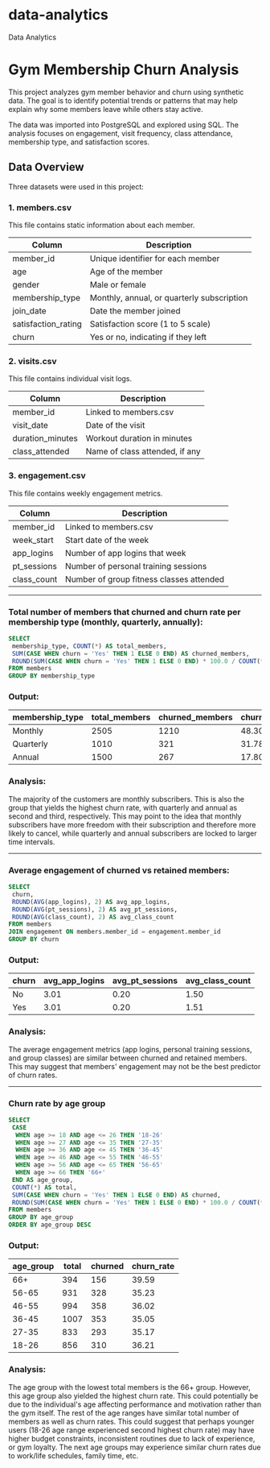 # data-analytics
Data Analytics

# Gym Membership Churn Analysis

This project analyzes gym member behavior and churn using synthetic data. The goal is to identify potential trends or patterns that may help explain why some members leave while others stay active.

The data was imported into PostgreSQL and explored using SQL. The analysis focuses on engagement, visit frequency, class attendance, membership type, and satisfaction scores.

## Data Overview

Three datasets were used in this project:

### 1. members.csv

This file contains static information about each member.

| Column              | Description                                    |
|---------------------|------------------------------------------------|
| member_id           | Unique identifier for each member              |
| age                 | Age of the member                              |
| gender              | Male or female                                 |
| membership_type     | Monthly, annual, or quarterly subscription     |
| join_date           | Date the member joined                         |
| satisfaction_rating | Satisfaction score (1 to 5 scale)              |
| churn               | Yes or no, indicating if they left             |

### 2. visits.csv

This file contains individual visit logs.

| Column            | Description                            |
|-------------------|----------------------------------------|
| member_id         | Linked to members.csv                  |
| visit_date        | Date of the visit                      |
| duration_minutes  | Workout duration in minutes            |
| class_attended    | Name of class attended, if any         |

### 3. engagement.csv

This file contains weekly engagement metrics.

| Column         | Description                                 |
|----------------|---------------------------------------------|
| member_id      | Linked to members.csv                       |
| week_start     | Start date of the week                      |
| app_logins     | Number of app logins that week              |
| pt_sessions    | Number of personal training sessions        |
| class_count    | Number of group fitness classes attended    |

---

### Total number of members that churned and churn rate per membership type (monthly, quarterly, annually):

```sql
SELECT 
 membership_type, COUNT(*) AS total_members, 
 SUM(CASE WHEN churn = 'Yes' THEN 1 ELSE 0 END) AS churned_members,
 ROUND(SUM(CASE WHEN churn = 'Yes' THEN 1 ELSE 0 END) * 100.0 / COUNT(*), 2) AS churned_rate
FROM members
GROUP BY membership_type
```
### Output: 

| membership_type | total_members | churned_members | churned_rate |
|-----------------|---------------|-----------------|--------------|
| Monthly         | 2505          | 1210            | 48.30        |
| Quarterly       | 1010          | 321             | 31.78        |
| Annual          | 1500          | 267             | 17.80        |

### Analysis:
The majority of the customers are monthly subscribers. This is also the group that yields the highest churn rate, with quarterly and annual as second and third, respectively. This may point to the idea that monthly subscribers have more freedom with their subscription and therefore more likely to cancel, while quarterly and annual subscribers are locked to larger time intervals. 

---

### Average engagement of churned vs retained members:

```sql
SELECT
 churn,
 ROUND(AVG(app_logins), 2) AS avg_app_logins,
 ROUND(AVG(pt_sessions), 2) AS avg_pt_sessions,
 ROUND(AVG(class_count), 2) AS avg_class_count
FROM members
JOIN engagement ON members.member_id = engagement.member_id
GROUP BY churn
```
### Output:
| churn | avg_app_logins | avg_pt_sessions | avg_class_count |
|-------|----------------|-----------------|-----------------|
| No    | 3.01           | 0.20            | 1.50            |
| Yes   | 3.01           | 0.20            | 1.51            |

### Analysis:
The average engagement metrics (app logins, personal training sessions, and group classes) are similar between churned and retained members. This may suggest that members' engagement may not be the best predictor of churn rates. 

---

### Churn rate by age group

```sql
SELECT
 CASE
  WHEN age >= 18 AND age <= 26 THEN '18-26' 
  WHEN age >= 27 AND age <= 35 THEN '27-35'
  WHEN age >= 36 AND age <= 45 THEN '36-45'
  WHEN age >= 46 AND age <= 55 THEN '46-55'
  WHEN age >= 56 AND age <= 65 THEN '56-65'
  WHEN age >= 66 THEN '66+'
 END AS age_group,
 COUNT(*) AS total,
 SUM(CASE WHEN churn = 'Yes' THEN 1 ELSE 0 END) AS churned,
 ROUND(SUM(CASE WHEN churn = 'Yes' THEN 1 ELSE 0 END) * 100.0 / COUNT(*), 2) AS churn_rate
FROM members
GROUP BY age_group
ORDER BY age_group DESC
```
### Output: 
| age_group | total | churned | churn_rate |
|-----------|-------|---------|------------|
| 66+       | 394   | 156     | 39.59      |
| 56-65     | 931   | 328     | 35.23      |
| 46-55     | 994   | 358     | 36.02      |
| 36-45     | 1007  | 353     | 35.05      |
| 27-35     | 833   | 293     | 35.17      |
| 18-26     | 856   | 310     | 36.21      |

### Analysis:
The age group with the lowest total members is the 66+ group. However, this age group also yielded the highest churn rate. This could potentially be due to the individual's age affecting performance and motivation rather than the gym itself. The rest of the age ranges have similar total number of members as well as churn rates. This could suggest that perhaps younger users (18-26 age range experienced second highest churn rate) may have higher budget constraints, inconsistent routines due to lack of experience, or gym loyalty. The next age groups may experience similar churn rates due to work/life schedules, family time, etc. 






